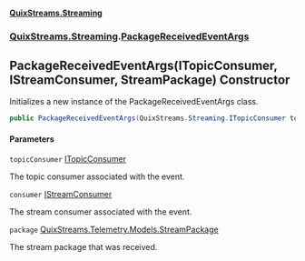 #### [QuixStreams.Streaming](index.md 'index')
### [QuixStreams.Streaming](QuixStreams.Streaming.md 'QuixStreams.Streaming').[PackageReceivedEventArgs](PackageReceivedEventArgs.md 'QuixStreams.Streaming.PackageReceivedEventArgs')

## PackageReceivedEventArgs(ITopicConsumer, IStreamConsumer, StreamPackage) Constructor

Initializes a new instance of the PackageReceivedEventArgs class.

```csharp
public PackageReceivedEventArgs(QuixStreams.Streaming.ITopicConsumer topicConsumer, QuixStreams.Streaming.IStreamConsumer consumer, QuixStreams.Telemetry.Models.StreamPackage package);
```
#### Parameters

<a name='QuixStreams.Streaming.PackageReceivedEventArgs.PackageReceivedEventArgs(QuixStreams.Streaming.ITopicConsumer,QuixStreams.Streaming.IStreamConsumer,QuixStreams.Telemetry.Models.StreamPackage).topicConsumer'></a>

`topicConsumer` [ITopicConsumer](ITopicConsumer.md 'QuixStreams.Streaming.ITopicConsumer')

The topic consumer associated with the event.

<a name='QuixStreams.Streaming.PackageReceivedEventArgs.PackageReceivedEventArgs(QuixStreams.Streaming.ITopicConsumer,QuixStreams.Streaming.IStreamConsumer,QuixStreams.Telemetry.Models.StreamPackage).consumer'></a>

`consumer` [IStreamConsumer](IStreamConsumer.md 'QuixStreams.Streaming.IStreamConsumer')

The stream consumer associated with the event.

<a name='QuixStreams.Streaming.PackageReceivedEventArgs.PackageReceivedEventArgs(QuixStreams.Streaming.ITopicConsumer,QuixStreams.Streaming.IStreamConsumer,QuixStreams.Telemetry.Models.StreamPackage).package'></a>

`package` [QuixStreams.Telemetry.Models.StreamPackage](https://docs.microsoft.com/en-us/dotnet/api/QuixStreams.Telemetry.Models.StreamPackage 'QuixStreams.Telemetry.Models.StreamPackage')

The stream package that was received.